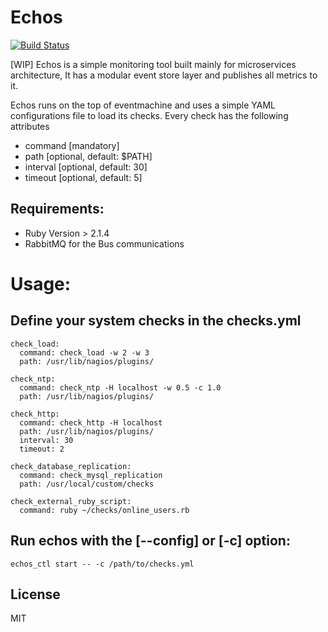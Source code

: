 
# Echos
[![Build Status](https://travis-ci.org/alaa/echos.svg?branch=master)](https://travis-ci.org/alaa/echos)

[WIP] Echos is a simple monitoring tool built mainly for microservices architecture, It has a modular event store layer and publishes all metrics to it.

Echos runs on the top of eventmachine and uses a simple YAML configurations file to load its checks.
Every check has the following attributes

- command [mandatory]
- path [optional, default: $PATH]
- interval [optional, default: 30]
- timeout [optional, default: 5]

## Requirements:
* Ruby Version > 2.1.4
* RabbitMQ for the Bus communications

# Usage:
## Define your system checks in the checks.yml
```
check_load:
  command: check_load -w 2 -w 3
  path: /usr/lib/nagios/plugins/

check_ntp:
  command: check_ntp -H localhost -w 0.5 -c 1.0
  path: /usr/lib/nagios/plugins/

check_http:
  command: check_http -H localhost
  path: /usr/lib/nagios/plugins/
  interval: 30
  timeout: 2

check_database_replication:
  command: check_mysql_replication
  path: /usr/local/custom/checks

check_external_ruby_script:
  command: ruby ~/checks/online_users.rb
```

## Run echos with the [--config] or [-c] option:
```echos_ctl start -- -c /path/to/checks.yml```

## License
MIT
